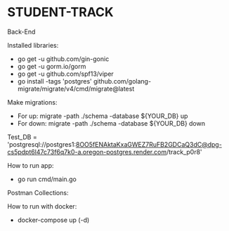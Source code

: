 # STUDENT-TRACK
Back-End

Installed libraries:
* go get -u github.com/gin-gonic
* go get -u gorm.io/gorm
* go get -u github.com/spf13/viper
* go install -tags 'postgres' github.com/golang-migrate/migrate/v4/cmd/migrate@latest

Make migrations: 
* For up: migrate -path ./schema -database ${YOUR_DB} up
* For down: migrate -path ./schema -database ${YOUR_DB} down

Test_DB =  'postgresql://postgres1:8OO5fENAktaKxaGWEZ7RuFB2GDCaQ3dC@dpg-cs5pdpt6l47c73f6q7k0-a.oregon-postgres.render.com/track_p0r8'

How to run app:
* go run cmd/main.go

Postman Collections: 

How to run with docker:
* docker-compose up (-d)
